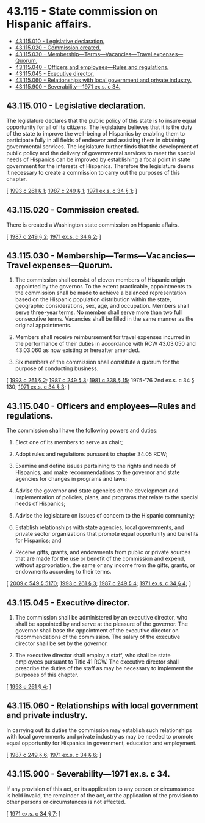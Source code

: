 # 43.115 - State commission on Hispanic affairs.
* [43.115.010 - Legislative declaration.](#43115010---legislative-declaration)
* [43.115.020 - Commission created.](#43115020---commission-created)
* [43.115.030 - Membership—Terms—Vacancies—Travel expenses—Quorum.](#43115030---membershiptermsvacanciestravel-expensesquorum)
* [43.115.040 - Officers and employees—Rules and regulations.](#43115040---officers-and-employeesrules-and-regulations)
* [43.115.045 - Executive director.](#43115045---executive-director)
* [43.115.060 - Relationships with local government and private industry.](#43115060---relationships-with-local-government-and-private-industry)
* [43.115.900 - Severability—1971 ex.s. c 34.](#43115900---severability1971-exs-c-34)
## 43.115.010 - Legislative declaration.
The legislature declares that the public policy of this state is to insure equal opportunity for all of its citizens. The legislature believes that it is the duty of the state to improve the well-being of Hispanics by enabling them to participate fully in all fields of endeavor and assisting them in obtaining governmental services. The legislature further finds that the development of public policy and the delivery of governmental services to meet the special needs of Hispanics can be improved by establishing a focal point in state government for the interests of Hispanics. Therefore the legislature deems it necessary to create a commission to carry out the purposes of this chapter.

\[ [1993 c 261 § 1](https://lawfilesext.leg.wa.gov/biennium/1993-94/Pdf/Bills/Session%20Laws/House/1948-S.SL.pdf?cite=1993%20c%20261%20§%201); [1987 c 249 § 1](https://leg.wa.gov/CodeReviser/documents/sessionlaw/1987c249.pdf?cite=1987%20c%20249%20§%201); [1971 ex.s. c 34 § 1](https://leg.wa.gov/CodeReviser/documents/sessionlaw/1971ex1c34.pdf?cite=1971%20ex.s.%20c%2034%20§%201); \]

## 43.115.020 - Commission created.
There is created a Washington state commission on Hispanic affairs.

\[ [1987 c 249 § 2](https://leg.wa.gov/CodeReviser/documents/sessionlaw/1987c249.pdf?cite=1987%20c%20249%20§%202); [1971 ex.s. c 34 § 2](https://leg.wa.gov/CodeReviser/documents/sessionlaw/1971ex1c34.pdf?cite=1971%20ex.s.%20c%2034%20§%202); \]

## 43.115.030 - Membership—Terms—Vacancies—Travel expenses—Quorum.
1. The commission shall consist of eleven members of Hispanic origin appointed by the governor. To the extent practicable, appointments to the commission shall be made to achieve a balanced representation based on the Hispanic population distribution within the state, geographic considerations, sex, age, and occupation. Members shall serve three-year terms. No member shall serve more than two full consecutive terms. Vacancies shall be filled in the same manner as the original appointments.

2. Members shall receive reimbursement for travel expenses incurred in the performance of their duties in accordance with RCW 43.03.050 and 43.03.060 as now existing or hereafter amended.

3. Six members of the commission shall constitute a quorum for the purpose of conducting business.

\[ [1993 c 261 § 2](https://lawfilesext.leg.wa.gov/biennium/1993-94/Pdf/Bills/Session%20Laws/House/1948-S.SL.pdf?cite=1993%20c%20261%20§%202); [1987 c 249 § 3](https://leg.wa.gov/CodeReviser/documents/sessionlaw/1987c249.pdf?cite=1987%20c%20249%20§%203); [1981 c 338 § 15](https://leg.wa.gov/CodeReviser/documents/sessionlaw/1981c338.pdf?cite=1981%20c%20338%20§%2015); 1975-'76 2nd ex.s. c 34 § 130; [1971 ex.s. c 34 § 3](https://leg.wa.gov/CodeReviser/documents/sessionlaw/1971ex1c34.pdf?cite=1971%20ex.s.%20c%2034%20§%203); \]

## 43.115.040 - Officers and employees—Rules and regulations.
The commission shall have the following powers and duties:

1. Elect one of its members to serve as chair;

2. Adopt rules and regulations pursuant to chapter 34.05 RCW;

3. Examine and define issues pertaining to the rights and needs of Hispanics, and make recommendations to the governor and state agencies for changes in programs and laws;

4. Advise the governor and state agencies on the development and implementation of policies, plans, and programs that relate to the special needs of Hispanics;

5. Advise the legislature on issues of concern to the Hispanic community;

6. Establish relationships with state agencies, local governments, and private sector organizations that promote equal opportunity and benefits for Hispanics; and

7. Receive gifts, grants, and endowments from public or private sources that are made for the use or benefit of the commission and expend, without appropriation, the same or any income from the gifts, grants, or endowments according to their terms.

\[ [2009 c 549 § 5170](https://lawfilesext.leg.wa.gov/biennium/2009-10/Pdf/Bills/Session%20Laws/Senate/5038.SL.pdf?cite=2009%20c%20549%20§%205170); [1993 c 261 § 3](https://lawfilesext.leg.wa.gov/biennium/1993-94/Pdf/Bills/Session%20Laws/House/1948-S.SL.pdf?cite=1993%20c%20261%20§%203); [1987 c 249 § 4](https://leg.wa.gov/CodeReviser/documents/sessionlaw/1987c249.pdf?cite=1987%20c%20249%20§%204); [1971 ex.s. c 34 § 4](https://leg.wa.gov/CodeReviser/documents/sessionlaw/1971ex1c34.pdf?cite=1971%20ex.s.%20c%2034%20§%204); \]

## 43.115.045 - Executive director.
1. The commission shall be administered by an executive director, who shall be appointed by and serve at the pleasure of the governor. The governor shall base the appointment of the executive director on recommendations of the commission. The salary of the executive director shall be set by the governor.

2. The executive director shall employ a staff, who shall be state employees pursuant to Title 41 RCW. The executive director shall prescribe the duties of the staff as may be necessary to implement the purposes of this chapter.

\[ [1993 c 261 § 4](https://lawfilesext.leg.wa.gov/biennium/1993-94/Pdf/Bills/Session%20Laws/House/1948-S.SL.pdf?cite=1993%20c%20261%20§%204); \]

## 43.115.060 - Relationships with local government and private industry.
In carrying out its duties the commission may establish such relationships with local governments and private industry as may be needed to promote equal opportunity for Hispanics in government, education and employment.

\[ [1987 c 249 § 6](https://leg.wa.gov/CodeReviser/documents/sessionlaw/1987c249.pdf?cite=1987%20c%20249%20§%206); [1971 ex.s. c 34 § 6](https://leg.wa.gov/CodeReviser/documents/sessionlaw/1971ex1c34.pdf?cite=1971%20ex.s.%20c%2034%20§%206); \]

## 43.115.900 - Severability—1971 ex.s. c 34.
If any provision of this act, or its application to any person or circumstance is held invalid, the remainder of the act, or the application of the provision to other persons or circumstances is not affected.

\[ [1971 ex.s. c 34 § 7](https://leg.wa.gov/CodeReviser/documents/sessionlaw/1971ex1c34.pdf?cite=1971%20ex.s.%20c%2034%20§%207); \]

